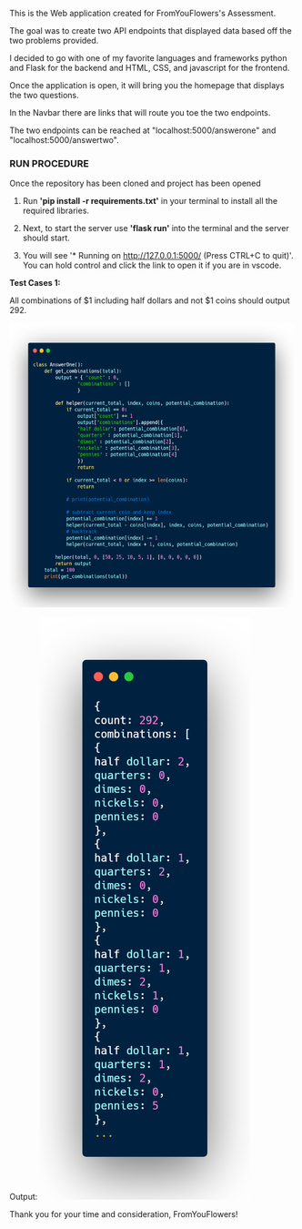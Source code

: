 <p>This is the Web application created for FromYouFlowers's Assessment.

The goal was to create two API endpoints that displayed data based off the two problems provided.

I decided to go with one of my favorite languages and frameworks python and Flask for the backend and HTML, CSS, and javascript for the frontend.

Once the application is open, it will bring you the homepage that displays the two questions.  

In the Navbar there are links that will route you toe the two endpoints.

The two endpoints can be reached at "localhost:5000/answerone" and "localhost:5000/answertwo".</p>


<h3>RUN PROCEDURE</h3>

<p>Once the repository has been cloned and project has been opened

1) Run __'pip install -r requirements.txt'__ in your terminal to install all the required libraries.

2) Next, to start the server use __'flask run'__ into the terminal and the server should start.

2) You will see '* Running on http://127.0.0.1:5000/ (Press CTRL+C to quit)'.  You can hold control and click the link to open it if you are in vscode.</p>




__Test Cases 1:__

All combinations of $1 including half dollars and not $1 coins should output 292.

<img src="/app/static/img/TestCase1_Input.png" width="500" height="500">    

Output:
<img src="/app/static/img/TestCase1_Output.png">     








Thank you for your time and consideration, FromYouFlowers!
